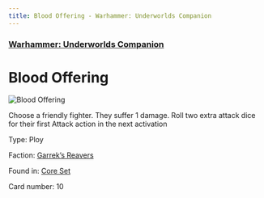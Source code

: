 ```yaml
---
title: Blood Offering - Warhammer: Underworlds Companion
---
```


### [Warhammer: Underworlds Companion](https://guidokessels.github.io/wh-underworlds)

  

# Blood Offering

![Blood Offering](https://warhammerunderworlds.com/wp-content/uploads/sites/6/2017/12/010-ENG-Blood-Offering.png)

Choose a friendly fighter. They suffer 1 damage. Roll two extra attack dice for their first Attack action in the next activation

Type: Ploy

Faction: [Garrek’s Reavers](https://guidokessels.github.io/wh-underworlds/factions/garreks-reavers)

Found in: [Core Set](https://guidokessels.github.io/wh-underworlds/locations/core-set)

Card number: 10
